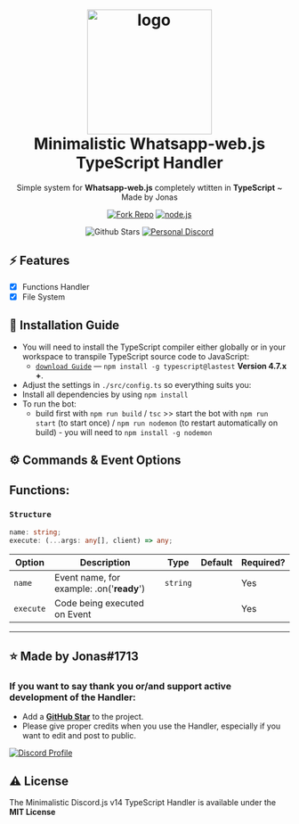 <h1 align="center">
  <img alt="logo" src="https://user-images.githubusercontent.com/98329976/213940009-0fee9ef6-2ea6-4b4c-93ac-2d6b5cb7ea7b.png" width="224px"/><br/>
  Minimalistic Whatsapp-web.js TypeScript Handler 
</h1>
<p align="center">Simple system for <b>Whatsapp-web.js</b> completely wtitten in <b>TypeScript</b> ~ Made by Jonas</p>

<p align="center">
<a href="https://github.com/JonasThierbach/Whatsapp-web.js-TypeScript-Handler/fork"><img src="https://img.shields.io/github/forks/jonas-mtl/Whatsapp-web.js-TypeScript-Handler?style=for-the-badge" alt="Fork Repo" /></a>
<a href="https://nodejs.org/en/download/">
   <img src="https://img.shields.io/badge/node-16.16.x-brightgreen?style=for-the-badge" alt="node.js">
</a>
</p>

<p align="center">
<img src="https://img.shields.io/github/stars/jonas-mtl?style=for-the-badge" alt="Github Stars" />
<a href="https://discord.gg/uTCqcvC5Xf"><img src="https://img.shields.io/discord/989513288243097650?label=Personal%20Discord&style=for-the-badge" alt="Personal Discord" /></a>
</p>

## ⚡️ Features

- [x] Functions Handler
- [x] File System

## 📝 Installation Guide

- You will need to install the TypeScript compiler either globally or in your workspace to transpile TypeScript source code to JavaScript:
  - [`download Guide`](https://www.typescriptlang.org/download) — `npm install -g typescript@lastest` **Version 4.7.x +**.
- Adjust the settings in `./src/config.ts` so everything suits you:
- Install all dependencies by using `npm install`
- To run the bot:
  - build first with `npm run build` / `tsc` >> start the bot with `npm run start` (to start once) / `npm run nodemon` (to restart automatically on build) - you will need to `npm install -g nodemon`

## ⚙️ Commands & Event Options

## Functions:

### `Structure`

```ts
name: string;
execute: (...args: any[], client) => any;
```

| Option | Description                                                               | Type   | Default | Required? |
| ------ | ------------------------------------------------------------------------- | ------ | ------- | --------- |
| `name` | Event name, for example: .on('<b>ready</b>')                              | `string` | | Yes        |
| `execute` | Code being executed on Event                                           |          |  | Yes        |

---

## ⭐️ Made by Jonas#1713

### If you want to say **thank you** or/and support active development of the Handler:

- Add a **[GitHub Star](https://github.com/jonas-mtl/Whatsapp-web.js-TypeScript-Handler)** to the project.
- Please give proper credits when you use the Handler, especially if you want to edit and post to public.

<a href="https://www.producthunt.com/posts/create-go-app?utm_source=badge-review&utm_medium=badge&utm_souce=badge-create-go-app#discussion-body" target="_blank"><img src="https://discord.c99.nl/widget/theme-3/783252406753689601.png" alt="Discord Profile"  /></a>

## ⚠️ License

The Minimalistic Discord.js v14 TypeScript Handler is available under the **MIT License**
